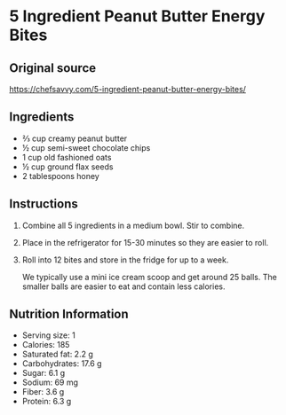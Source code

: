 # 5 Ingredient Peanut Butter Energy Bites

## Original source
https://chefsavvy.com/5-ingredient-peanut-butter-energy-bites/

## Ingredients 
-  ⅔ cup creamy peanut butter
-  ½ cup semi-sweet chocolate chips
-  1 cup old fashioned oats
-  ½ cup ground flax seeds
-  2 tablespoons honey

## Instructions

1.  Combine all 5 ingredients in a medium bowl. Stir to combine.
1.  Place in the refrigerator for 15-30 minutes so they are easier to roll.
1.  Roll into 12 bites and store in the fridge for up to a week.

    We typically use a mini ice cream scoop and get around 25 balls.
    The smaller balls are easier to eat and contain less calories.

## Nutrition Information
-  Serving size: 1
-  Calories: 185
-  Saturated fat: 2.2 g
-  Carbohydrates: 17.6 g
-  Sugar: 6.1 g
-  Sodium: 69 mg
-  Fiber: 3.6 g
-  Protein: 6.3 g
